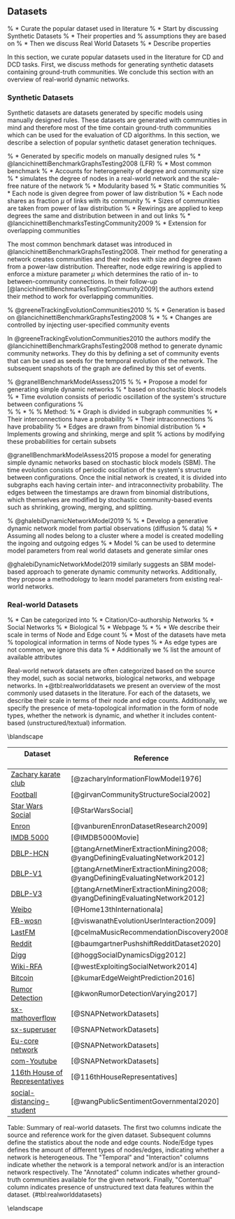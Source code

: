 ## Datasets

% * Curate the popular dataset used in literature % * Start by discussing Synthetic Datasets % * Their properties and
%   assumptions they are based on % * Then we discuss Real World Datasets % * Describe properties

In this section, we curate popular datasets used in the literature for CD and DCD tasks. First, we discuss methods for
generating synthetic datasets containing ground-truth communities. We conclude this section with an overview of
real-world dynamic networks.

### Synthetic Datasets

Synthetic datasets are datasets generated by specific models using manually designed rules. These datasets are generated
with communities in mind and therefore most of the time contain ground-truth communities which can be used for the
evaluation of CD algorithms. In this section, we describe a selection of popular synthetic dataset generation
techniques.



% * Generated by specific models on manually designed rules 
% * @lancichinettiBenchmarkGraphsTesting2008 (LFR)
%   * Most common benchmark 
%   * Accounts for heterogeneity of degree and community size 
%   * simulates the degree of nodes in a real-world network and the scale-free nature of the network 
%   * Modularity based 
%   * Static communities 
%   * Each node is given degree from power of law distribution 
%   * Each node shares as fraction $\mu$ of links with its community 
%   * Sizes of communities are taken from power of law distribution 
%   * Rewirings are applied to keep degrees the same and distribution between in and out links 
% * @lancichinettiBenchmarksTestingCommunity2009 
%   * Extension for overlapping communities

The most common benchmark dataset was introduced in @lancichinettiBenchmarkGraphsTesting2008. Their method for
generating a network creates communities and their nodes with size and degree drawn from a power-law distribution.
Thereafter, node edge rewiring is applied to enforce a mixture parameter $\mu$ which determines the ratio of in- to
between-community connections. In their follow-up [@lancichinettiBenchmarksTestingCommunity2009] the authors extend their
method to work for overlapping communities.



% @greeneTrackingEvolutionCommunities2010 
% 
% * Generation is based on @lancichinettiBenchmarkGraphsTesting2008 
% * 
% * Changes are controlled by injecting user-specified community events

In @greeneTrackingEvolutionCommunities2010 the authors modify the @lancichinettiBenchmarkGraphsTesting2008 method to
generate dynamic community networks. They do this by defining a set of community events that can be used as seeds for
the temporal evolution of the network. The subsequent snapshots of the graph are defined by this set of events.



% @granellBenchmarkModelAssess2015
% 
% * Propose a model for generating simple dynamic networks 
% * based on stochastic block models 
% * Time evolution consists of periodic oscillation of the system's structure between configurations
%   
%   % *
%   % Method:
% * Graph is divided in subgraph communities 
% * Their interconnections have a probability 
% * Their intraconnections
%   have probability 
% * Edges are drawn from binomial distribution 
% * Implements growing and shrinking, merge and split
%   actions by modifying these probabilities for certain subsets



@granellBenchmarkModelAssess2015 propose a model for generating simple dynamic networks based on stochastic block
models (SBM). The time evolution consists of periodic oscillation of the system's structure between configurations. Once
the initial network is created, it is divided into subgraphs each having certain inter- and intraconnectivity
probability. The edges between the timestamps are drawn from binomial distributions, which themselves are modified by
stochastic community-based events such as shrinking, growing, merging, and splitting.

% @ghalebiDynamicNetworkModel2019 
% 
% * Develop a generative dynamic network model from partial observations (diffusion
%   data)
% * Assuming all nodes belong to a cluster where a model is created modelling the ingoing and outgoing edges % * Model
%   can be used to determine model parameters from real world datasets and generate similar ones



@ghalebiDynamicNetworkModel2019 similarly suggests an SBM model-based approach to generate dynamic community networks.
Additionally, they propose a methodology to learn model parameters from existing real-world networks.

### Real-world Datasets

% * Can be categorized into 
% * Citation/Co-authorship Networks 
% * Social Networks 
% * Biological 
% * Webpage 
% * 
% * We describe their scale in terms of Node and Edge count 
% * Most of the datasets have meta
%   topological information in terms of Node types 
% * As edge types are not common, we ignore this data 
% * Additionally we
%   list the amount of available attributes

Real-world network datasets are often categorized based on the source they model, such as social networks, biological
networks, and webpage networks. In +@tbl:realworlddatasets we present an overview of the most commonly used datasets in
the literature. For each of the datasets, we describe their scale in terms of their node and edge counts. Additionally,
we specify the presence of meta-topological information in the form of node types, whether the network is dynamic, and
whether it includes content-based (unstructured/textual) information.



\blandscape

| Dataset &nbsp;&nbsp;&nbsp;&nbsp;&nbsp;&nbsp;&nbsp;&nbsp;&nbsp;&nbsp;&nbsp;&nbsp;&nbsp;&nbsp;&nbsp;&nbsp;&nbsp;&nbsp;&nbsp;&nbsp; | Reference                                                                 | Nodes&nbsp;&nbsp;&nbsp;&nbsp; | Edges&nbsp;&nbsp;&nbsp;&nbsp; | Node/Edge Types&nbsp;&nbsp;&nbsp;&nbsp;&nbsp;&nbsp;&nbsp;&nbsp;&nbsp;&nbsp; | Temporal &nbsp;&nbsp;&nbsp;&nbsp;&nbsp; | Interaction &nbsp;&nbsp;&nbsp;&nbsp; | Annotated &nbsp;&nbsp;&nbsp;&nbsp; | Contentual &nbsp;&nbsp;&nbsp;&nbsp; |
| -------------------------------------------------------------------------------------------------------------------------------- | ------------------------------------------------------------------------- | ----------------------------- | ----------------------------- | --------------------------------------------------------------------------- | --------------------------------------- | ------------------------------------ | ---------------------------------- | ----------------------------------- |
| [Zachary karate club](http://konect.cc/networks/ucidata-zachary/)                                                                | [@zacharyInformationFlowModel1976]                                        | 34                            | 78                            | 1/1                                                                         | N                                       | N                                    | Y                                  | Y                                   |
| [Football](https://networkrepository.com/misc-football.php)                                                                      | [@girvanCommunityStructureSocial2002]                                     | 115                           | 613                           | 1/1                                                                         | N                                       | N                                    | N                                  | N                                   |
| [Star Wars Social](https://www.kaggle.com/ruchi798/star-wars)                                                                    | [@StarWarsSocial]                                                         | 113                           | 1599                          | 1/2                                                                         | Y                                       | Y                                    | N                                  | N                                   |
| [Enron](https://www.kaggle.com/wcukierski/enron-email-dataset/)                                                                  | [@vanburenEnronDatasetResearch2009]                                       | 605K                          | 4.1M                          | 2/3                                                                         | Y                                       | Y                                    | Y                                  | Y                                   |
| [IMDB 5000](https://www.kaggle.com/carolzhangdc/imdb-5000-movie-dataset)                                                         | [@IMDB5000Movie]                                                          | 16K                           | 52K                           | 4/4                                                                         | Y                                       | N                                    | N                                  | N                                   |
| [DBLP-HCN](https://data.mendeley.com/datasets/t4xmpbrr6v/1)                                                                      | [@tangArnetMinerExtractionMining2008; @yangDefiningEvaluatingNetwork2012] | 11K                           | 16K                           | 3/2                                                                         | Y                                       | N                                    | N                                  | Y                                   |
| [DBLP-V1](https://www.aminer.org/citation)                                                                                       | [@tangArnetMinerExtractionMining2008; @yangDefiningEvaluatingNetwork2012] | 1.2M                          | 2.4M                          | 3/3                                                                         | Y                                       | N                                    | N                                  | Y                                   |
| [DBLP-V3](https://www.aminer.org/citation)                                                                                       | [@tangArnetMinerExtractionMining2008; @yangDefiningEvaluatingNetwork2012] | 2.7M                          | 8.2M                          | 3/3                                                                         | Y                                       | N                                    | N                                  | Y                                   |
| [Weibo](http://www.wise2012.cs.ucy.ac.cy/challenge.html)                                                                         | [@Home13thInternationala]                                                 | 8.3M                          | 49M                           | 2/3                                                                         | Y                                       | Y                                    | N                                  | N                                   |
| [FB-wosn](http://socialnetworks.mpi-sws.org/datasets.html)                                                                       | [@viswanathEvolutionUserInteraction2009]                                  | 64K                           | 1.3M                          | 2/2                                                                         | Y                                       | Y                                    | N                                  | N                                   |
| [LastFM](http://ocelma.net/MusicRecommendationDataset/lastfm-1K.html)                                                            | [@celmaMusicRecommendationDiscovery2008]                                  | 272K                          | 350K                          | 3/3                                                                         | Y                                       | Y                                    | Y                                  | N                                   |
| [Reddit](https://zenodo.org/record/3608135)                                                                                      | [@baumgartnerPushshiftRedditDataset2020]                                  | 61M                           | 1.2B                          | 4/1                                                                         | Y                                       | Y                                    | Y                                  | N                                   |
| [Digg](https://www.isi.edu/~lerman/downloads/digg2009.html)                                                                      | [@hoggSocialDynamicsDigg2012]                                             | 142K                          | 3.7M                          | 3/2                                                                         | Y                                       | Y                                    | N                                  | N                                   |
| [Wiki-RFA](https://snap.stanford.edu/data/wiki-RfA.html)                                                                         | [@westExploitingSocialNetwork2014]                                        | 10K                           | 159K                          | 1/1                                                                         | Y                                       | Y                                    | Y                                  | N                                   |
| [Bitcoin](https://snap.stanford.edu/data/soc-sign-bitcoin-otc.html)                                                              | [@kumarEdgeWeightPrediction2016]                                          | 5K                            | 35K                           | 1/1                                                                         | Y                                       | Y                                    | N                                  | N                                   |
| [Rumor Detection](https://journals.plos.org/plosone/article?id=10.1371/journal.pone.0168344)                                     | [@kwonRumorDetectionVarying2017]                                          | 54M                           | 1.9B                          | 2/2                                                                         | Y                                       | Y                                    | N                                  | N                                   |
| [sx-mathoverflow](https://snap.stanford.edu/data/sx-mathoverflow.html)                                                           | [@SNAPNetworkDatasets]                                                    | 24K                           | 506K                          | 1/3                                                                         | Y                                       | Y                                    | N                                  | N                                   |
| [sx-superuser](https://snap.stanford.edu/data/sx-superuser.html)                                                                 | [@SNAPNetworkDatasets]                                                    | 194K                          | 1.4M                          | 1/3                                                                         | Y                                       | Y                                    | N                                  | N                                   |
| [Eu-core network](https://snap.stanford.edu/data/email-Eu-core.html)                                                             | [@SNAPNetworkDatasets]                                                    | 1005                          | 25K                           | 1/1                                                                         | N                                       | Y                                    | Y                                  | Y                                   |
| [com-Youtube](https://snap.stanford.edu/data/com-Youtube.html)                                                                   | [@SNAPNetworkDatasets]                                                    | 1.1M                          | 298K                          | 1/1                                                                         | N                                       | N                                    | Y                                  | Y                                   |
| [116th House of Representatives](https://www.kaggle.com/aavigan/house-of-representatives-congress-116)                           | [@116thHouseRepresentatives]                                              | 6249                          | 12K                           | 3/4                                                                         | N                                       | N                                    | Y                                  | N                                   |
| [social-distancing-student]()                                                                                                    | [@wangPublicSentimentGovernmental2020]                                    | 93K                           | 3.7M                          | 3/7                                                                         | Y                                       | N                                    | N                                  | N                                   |

Table: Summary of real-world datasets. The first two columns indicate the source and reference work for the given dataset.
Subsequent columns define the statistics about the node and edge counts. Node/Edge types defines the amount of different
types of nodes/edges, indicating whether a network is heterogeneous. The "Temporal" and "Interaction" columns indicate 
whether the network is a temporal network and/or is an interaction network respectively. The "Annotated" column indicates 
whether ground-truth communities available for the given network. Finally, "Contentual" column indicates presence of unstructured  text data features within the dataset. {#tbl:realworlddatasets}



\elandscape
